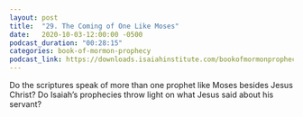 ```yaml
---
layout: post
title:  "29. The Coming of One Like Moses"
date:   2020-10-03-12:00:00 -0500
podcast_duration: "00:28:15"
categories: book-of-mormon-prophecy
podcast_link: https://downloads.isaiahinstitute.com/bookofmormonprophecypodcast/Episode_29_v1.mp3
---
```

Do the scriptures speak of more than one prophet like Moses besides Jesus Christ? Do Isaiah’s prophecies throw light on what Jesus said about his servant?
